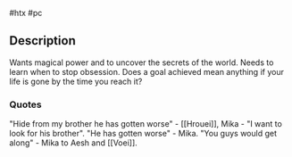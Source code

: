 #htx #pc

## Description
Wants magical power and to uncover the secrets of the world. Needs to learn when to stop obsession.
Does a goal achieved mean anything if your life is gone by the time you reach it?
### Quotes
"Hide from my brother he has gotten worse" - [[Hrouei]], Mika - "I want to look for his brother". "He has gotten worse" - Mika.
"You guys would get along" - Mika to Aesh and [[Voei]].